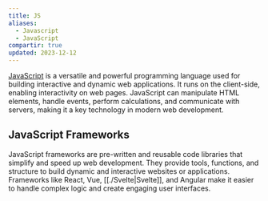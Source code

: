 ```yaml
---
title: JS
aliases:
  - Javascript
  - JavaScript
compartir: true
updated: 2023-12-12
---
```



[JavaScript](https://en.wikipedia.org/wiki/JavaScript) is a versatile and powerful programming language used for building interactive and dynamic web applications. It runs on the client-side, enabling interactivity on web pages. JavaScript can manipulate HTML elements, handle events, perform calculations, and communicate with servers, making it a key technology in modern web development.

## JavaScript Frameworks

JavaScript frameworks are pre-written and reusable code libraries that simplify and speed up web development. They provide tools, functions, and structure to build dynamic and interactive websites or applications. Frameworks like React, Vue, [[./Svelte|Svelte]], and Angular make it easier to handle complex logic and create engaging user interfaces.
